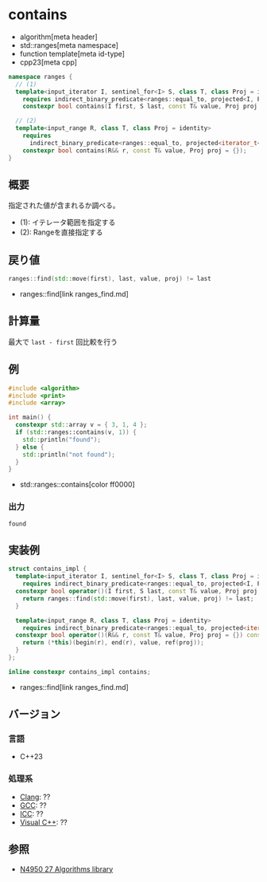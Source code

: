 # contains
* algorithm[meta header]
* std::ranges[meta namespace]
* function template[meta id-type]
* cpp23[meta cpp]

```cpp
namespace ranges {
  // (1)
  template<input_iterator I, sentinel_for<I> S, class T, class Proj = identity>
    requires indirect_binary_predicate<ranges::equal_to, projected<I, Proj>, const T*>
    constexpr bool contains(I first, S last, const T& value, Proj proj = {});

  // (2)
  template<input_range R, class T, class Proj = identity>
    requires
      indirect_binary_predicate<ranges::equal_to, projected<iterator_t<R>, Proj>, const T*>
    constexpr bool contains(R&& r, const T& value, Proj proj = {});
}
```

## 概要
指定された値が含まれるか調べる。

- (1): イテレータ範囲を指定する
- (2): Rangeを直接指定する

## 戻り値
```cpp
ranges::find(std::move(first), last, value, proj) != last
```
* ranges::find[link ranges_find.md]

## 計算量
最大で `last - first` 回比較を行う


## 例
```cpp example
#include <algorithm>
#include <print>
#include <array>

int main() {
  constexpr std::array v = { 3, 1, 4 };
  if (std::ranges::contains(v, 1)) {
    std::println("found");
  } else {
    std::println("not found");
  }
}
```
* std::ranges::contains[color ff0000]

### 出力
```
found
```


## 実装例
```cpp
struct contains_impl {
  template<input_iterator I, sentinel_for<I> S, class T, class Proj = identity>
    requires indirect_binary_predicate<ranges::equal_to, projected<I, Proj>, const T*>
  constexpr bool operator()(I first, S last, const T& value, Proj proj = {}) const {
    return ranges::find(std::move(first), last, value, proj) != last;
  }

  template<input_range R, class T, class Proj = identity>
    requires indirect_binary_predicate<ranges::equal_to, projected<iterator_t<R>, Proj>, const T*>
  constexpr bool operator()(R&& r, const T& value, Proj proj = {}) const {
    return (*this)(begin(r), end(r), value, ref(proj));
  }
};

inline constexpr contains_impl contains;
```
* ranges::find[link ranges_find.md]

## バージョン
### 言語
- C++23

### 処理系
- [Clang](/implementation.md#clang): ??
- [GCC](/implementation.md#gcc): ??
- [ICC](/implementation.md#icc): ??
- [Visual C++](/implementation.md#visual_cpp): ??

## 参照
- [N4950 27 Algorithms library](https://timsong-cpp.github.io/cppwp/n4950/algorithms)

